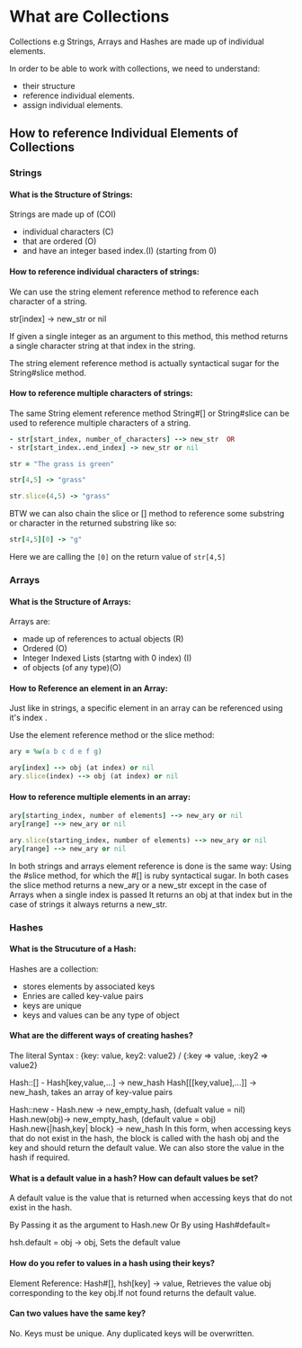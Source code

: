 # What are Collections 

Collections e.g Strings, Arrays and Hashes are made up of individual elements.

In order to be able to work with collections, we need to understand:
- their structure
- reference individual elements.
- assign individual elements.

## How to reference Individual Elements of Collections

### Strings

#### What is the Structure of Strings:

Strings are made up of (COI)
- individual characters (C)
- that are ordered (O)
- and have an integer based index.(I) (starting from 0)

#### How to reference individual characters of strings:

We can use the string element reference method to reference each character of a string.

str[index] -> new_str or nil

If given a single integer as an argument to this method, this method returns a single character string at that index in the string. 

The string element reference method is actually syntactical sugar for the String#slice method.


#### How to reference multiple characters of strings:

The same String element reference method String#[] or String#slice can be used to reference multiple characters of a string.

```ruby
- str[start_index, number_of_characters] --> new_str  OR
- str[start_index..end_index] -> new_str or nil

```

```ruby
str = "The grass is green"

str[4,5] -> "grass"

str.slice(4,5) -> "grass"

```

BTW we can also chain the slice or [] method to reference some substring or character in the returned substring like so:

```ruby
str[4,5][0] -> "g"
```
Here we are calling the `[0]` on the return value of `str[4,5]`

### Arrays

#### What is the Structure of Arrays:

Arrays are:

- made up of references to actual objects (R)
- Ordered (O)
- Integer Indexed Lists (startng with 0 index) (I)
- of objects (of any type)(O)

#### How to Reference an element in an Array: 

Just like in strings, a specific element in an array can be referenced using it's index .

Use the element reference method or the slice method:

```ruby
ary = %w(a b c d e f g)

ary[index] --> obj (at index) or nil
ary.slice(index) --> obj (at index) or nil
```

#### How to reference multiple elements in an array:

```ruby
ary[starting_index, number of elements] --> new_ary or nil
ary[range] --> new_ary or nil

ary.slice(starting_index, number of elements) --> new_ary or nil
ary[range] --> new_ary or nil
```


In both strings and arrays element reference is done is the same way:
Using the #slice method, for which the #[] is ruby syntactical sugar.
In both cases the slice method returns a new_ary or a new_str except in the case of Arrays when a single index is passed
It returns an obj at that index but in the case of strings it always returns a new_str.

### Hashes

#### What is the Strucuture of a Hash:

Hashes are a collection:
- stores elements by associated keys
- Enries are called key-value pairs
- keys are unique
- keys and values can be any type of object

#### What are the different ways of creating hashes?

The literal Syntax : {key: value, key2: value2} / 
{:key => value, :key2 => value2}

Hash::[] - Hash[key,value,...] -> new_hash
           Hash[[[key,value],...]] -> new_hash, takes an array of key-value pairs

Hash::new - Hash.new -> new_empty_hash, (defualt value = nil)
            Hash.new(obj)-> new_empty_hash, (default value = obj)
            Hash.new{|hash,key| block} -> new_hash
            In this form, when accessing keys that do not exist in the hash, the block is called with the hash obj and the key and should return the default value. We can also store the value in the hash if required.

#### What is a default value in a hash? How can default values be set?

A default value is the value that is returned when accessing keys that do not exist in the hash.

By Passing it as the argument to Hash.new
Or By using Hash#default= 

hsh.default = obj -> obj, Sets the default value

#### How do you refer to values in a hash using their keys?

Element Reference: Hash#[], 
hsh[key] -> value, Retrieves the value obj corresponding to the key obj.If not found returns the default value.

#### Can two values have the same key?

No. Keys must be unique. Any duplicated keys will be overwritten.


